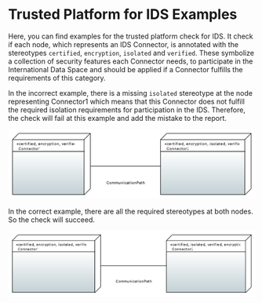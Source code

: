 # Trusted Platform for IDS Examples

Here, you can find examples for the trusted platform check for IDS.
It check if each node, which represents an IDS Connector, is annotated with the stereotypes `certified`, `encryption`, `isolated` and `verified`.
These symbolize a collection of security features each Connector needs, to participate in the International Data Space and should be applied if a Connector fulfills the requirements of this category.


In the incorrect example, there is a missing `isolated` stereotype at the node representing Connector1 which means that this Connector does not fulfill the required isolation requirements for participation in the IDS.
Therefore, the check will fail at this example and add the mistake to the report.

![Trusted Platform](trusted-platform-incorrect/trusted-platform-incorrect.png)

In the correct example, there are all the required stereotypes at both nodes. 
So the check will succeed.

![Trusted Platform](trusted-platform-correct/trusted-platform-correct.png)